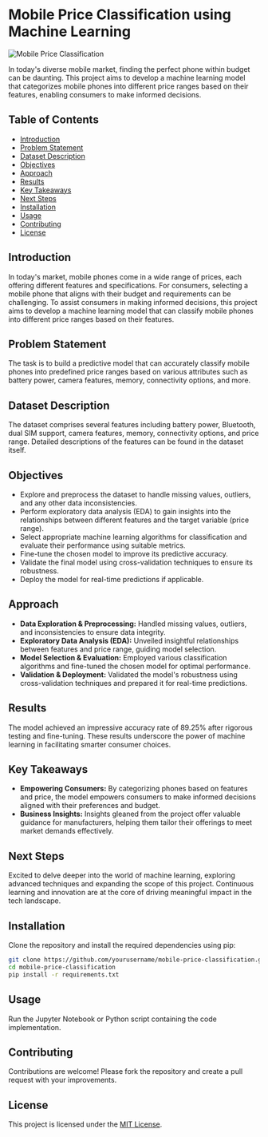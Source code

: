 # Mobile Price Classification using Machine Learning

![Mobile Price Classification](mobile_price_classification.png)

In today's diverse mobile market, finding the perfect phone within budget can be daunting. This project aims to develop a machine learning model that categorizes mobile phones into different price ranges based on their features, enabling consumers to make informed decisions.

## Table of Contents

- [Introduction](#introduction)
- [Problem Statement](#problem-statement)
- [Dataset Description](#dataset-description)
- [Objectives](#objectives)
- [Approach](#approach)
- [Results](#results)
- [Key Takeaways](#key-takeaways)
- [Next Steps](#next-steps)
- [Installation](#installation)
- [Usage](#usage)
- [Contributing](#contributing)
- [License](#license)

## Introduction

In today's market, mobile phones come in a wide range of prices, each offering different features and specifications. For consumers, selecting a mobile phone that aligns with their budget and requirements can be challenging. To assist consumers in making informed decisions, this project aims to develop a machine learning model that can classify mobile phones into different price ranges based on their features.

## Problem Statement

The task is to build a predictive model that can accurately classify mobile phones into predefined price ranges based on various attributes such as battery power, camera features, memory, connectivity options, and more.

## Dataset Description

The dataset comprises several features including battery power, Bluetooth, dual SIM support, camera features, memory, connectivity options, and price range. Detailed descriptions of the features can be found in the dataset itself.

## Objectives

- Explore and preprocess the dataset to handle missing values, outliers, and any other data inconsistencies.
- Perform exploratory data analysis (EDA) to gain insights into the relationships between different features and the target variable (price range).
- Select appropriate machine learning algorithms for classification and evaluate their performance using suitable metrics.
- Fine-tune the chosen model to improve its predictive accuracy.
- Validate the final model using cross-validation techniques to ensure its robustness.
- Deploy the model for real-time predictions if applicable.

## Approach

- **Data Exploration & Preprocessing:** Handled missing values, outliers, and inconsistencies to ensure data integrity.
- **Exploratory Data Analysis (EDA):** Unveiled insightful relationships between features and price range, guiding model selection.
- **Model Selection & Evaluation:** Employed various classification algorithms and fine-tuned the chosen model for optimal performance.
- **Validation & Deployment:** Validated the model's robustness using cross-validation techniques and prepared it for real-time predictions.

## Results

The model achieved an impressive accuracy rate of 89.25% after rigorous testing and fine-tuning. These results underscore the power of machine learning in facilitating smarter consumer choices.

## Key Takeaways

- **Empowering Consumers:** By categorizing phones based on features and price, the model empowers consumers to make informed decisions aligned with their preferences and budget.
- **Business Insights:** Insights gleaned from the project offer valuable guidance for manufacturers, helping them tailor their offerings to meet market demands effectively.

## Next Steps

Excited to delve deeper into the world of machine learning, exploring advanced techniques and expanding the scope of this project. Continuous learning and innovation are at the core of driving meaningful impact in the tech landscape.

## Installation

Clone the repository and install the required dependencies using pip:

```bash
git clone https://github.com/yourusername/mobile-price-classification.git
cd mobile-price-classification
pip install -r requirements.txt
```

## Usage

Run the Jupyter Notebook or Python script containing the code implementation.

## Contributing

Contributions are welcome! Please fork the repository and create a pull request with your improvements.

## License

This project is licensed under the [MIT License](LICENSE).
